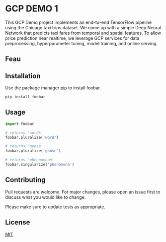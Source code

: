 # GCP DEMO 1

This GCP Demo project implements an end-to-end TensorFlow pipeline using the Chicago taxi trips dataset. We come up with
a simple Deep Neural Network that predicts taxi fares from temporal and spatial features. To allow price prediction near
realtime, we leverage GCP services for data preprocessing, hyperparameter tuning, model training, and online serving.

## Feau

## Installation

Use the package manager [pip](https://pip.pypa.io/en/stable/) to install foobar.

```bash
pip install foobar
```

## Usage

```python
import foobar

# returns 'words'
foobar.pluralize('word')

# returns 'geese'
foobar.pluralize('goose')

# returns 'phenomenon'
foobar.singularize('phenomena')
```

## Contributing

Pull requests are welcome. For major changes, please open an issue first
to discuss what you would like to change.

Please make sure to update tests as appropriate.

## License

[MIT](https://choosealicense.com/licenses/mit/)